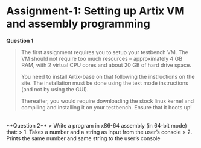 # Assignment-1: Setting up Artix VM and assembly programming

**Question 1**
> The first assignment requires you to setup your testbench VM. The VM should not require too much resources – approximately 4 GB RAM, with 2 virtual CPU cores and about 20 GB of hard drive space.
>
> You need to install Artix-base on that following the instructions on the site.
> The installation must be done using the text mode instructions (and not by using the GUI).
>
> Thereafter, you would require downloading the stock linux kernel and compiling and installing it on your testbench. Ensure that it boots up!

<br>
**Question 2**
> Write a program in x86-64 assembly (in 64-bit mode) that:
>   1. Takes a number and a string as input from the user’s console
>   2. Prints the same number and same string to the user’s console
